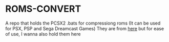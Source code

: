 # ROMS-CONVERT
A repo that holds the PCSX2 .bats for compressiong roms (It can be used for PSX, PSP and Sega Dreamcast Games)
They are from [here](https://u.pcloud.link/publink/show?code=kZDH81kZHH9txOzWRSfidhxYhMviSYe30lW7#/filemanager?folder=5430730234) but for ease of use, I wanna also hold them here

